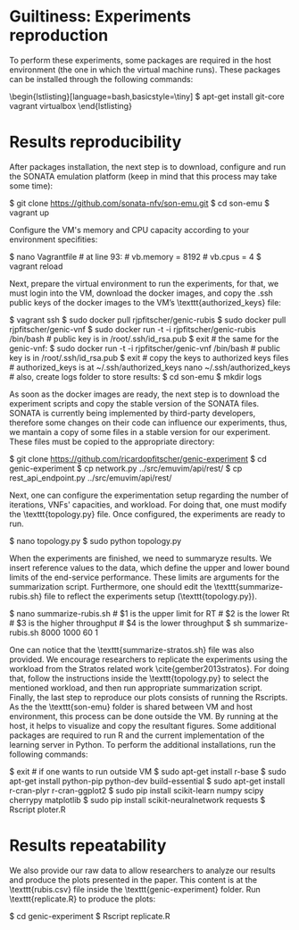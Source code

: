 # Guiltiness: Experiments reproduction

To perform these experiments, some packages are required in the host environment (the one in which the virtual machine runs). These packages can be installed through the following commands: 

\begin{lstlisting}[language=bash,basicstyle=\tiny]
$ apt-get install git-core vagrant virtualbox
\end{lstlisting}
  

# Results reproducibility

After packages installation, the next step is to download, configure and run the SONATA emulation platform (keep in mind that this process may take some time):

$ git clone https://github.com/sonata-nfv/son-emu.git
$ cd son-emu
$ vagrant up

Configure the VM's memory and CPU capacity according to your environment specifities:


$ nano Vagrantfile
\# at line 93:
\# vb.memory = 8192 
\# vb.cpus = 4
$ vagrant reload

Next, prepare the virtual environment to run the experiments, for that, we must login into the VM, download the docker images, and copy the .ssh public keys of the docker images to the VM’s \texttt{authorized\_keys} file:

$ vagrant ssh
$ sudo docker pull rjpfitscher/genic-rubis
$ sudo docker pull rjpfitscher/genic-vnf
$ sudo docker run -t -i rjpfitscher/genic-rubis /bin/bash
\# public key is in /root/.ssh/id_rsa.pub
$ exit
\# the same for the genic-vnf:
$ sudo docker run -t -i rjpfitscher/genic-vnf /bin/bash
\# public key is in /root/.ssh/id_rsa.pub
$ exit
\# copy the keys to authorized keys files
\# authorized\_keys is at ~/.ssh/authorized\_keys
nano ~/.ssh/authorized\_keys
\# also, create logs folder to store results:
$ cd son-emu
$ mkdir logs
 
As soon as the docker images are ready, the next step is to download the experiment scripts and copy the stable version of the SONATA files. SONATA is currently being implemented by third-party developers, therefore some changes on their code can influence our experiments, thus, we mantain a copy of some files in a stable version for our experiment. These files must be copied to the appropriate directory:

$ git clone https://github.com/ricardopfitscher/genic-experiment
$ cd genic-experiment
$ cp network.py ../src/emuvim/api/rest/
$ cp rest_api_endpoint.py ../src/emuvim/api/rest/ 

Next, one can configure the experimentation setup regarding the number of iterations, VNFs' capacities, and workload. For doing that, one must modify the \texttt{topology.py} file. Once configured, the experiments are ready to run.

$ nano topology.py
$ sudo python topology.py

When the experiments are finished, we need to summaryze results. We insert reference values to the data, which define the upper and lower bound limits of the end-service performance. These limits are arguments for the summarization script. Furthermore, one should edit the \texttt{summarize-rubis.sh} file to reflect the experiments setup (\texttt{topology.py}).

$ nano summarize-rubis.sh
\# $1 is the upper limit for RT
\# $2 is the lower Rt
\# $3 is the higher throughput
\# $4 is the lower throughput
$ sh summarize-rubis.sh 8000 1000 60 1

One can notice that the \texttt{summarize-stratos.sh} file was also provided. We encourage researchers to replicate the experiments using the workload from the Stratos related work \cite{gember2013stratos}. For doing that, follow the instructions inside the \texttt{topology.py} to select the mentioned workload, and then run appropriate summarization script.   
Finally, the last step to reproduce our plots consists of running the Rscripts. As the the \texttt{son-emu} folder is shared between VM and host environment, this process can be done outside the VM. By running at the host, it helps to visualize and copy the resultant figures. Some additional packages are required to run R and the current implementation of the learning server in Python. To perform the additional installations, run the following commands:

$ exit # if one wants to run outside VM
$ sudo apt-get install r-base
$ sudo apt-get install python-pip python-dev build-essential 
$ sudo apt-get install r-cran-plyr r-cran-ggplot2
$ sudo pip install scikit-learn numpy scipy cherrypy matplotlib
$ sudo pip install scikit-neuralnetwork requests
$ Rscript ploter.R

# Results repeatability

We also provide our raw data to allow researchers to analyze our results and produce the plots presented in the paper. This content is at the \texttt{rubis.csv} file inside the \texttt{genic-experiment} folder. Run \texttt{replicate.R} to produce the plots:

$ cd genic-experiment
$ Rscript replicate.R
